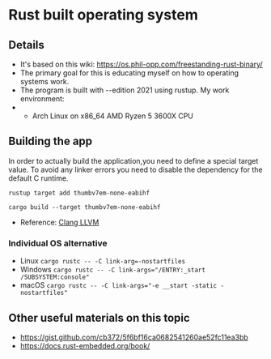 # Rust built operating system

## Details
- It's based on this wiki: https://os.phil-opp.com/freestanding-rust-binary/
- The primary goal for this is educating myself on how to operating systems work.
- The program is built with --edition 2021 using rustup. My work environment:
- - Arch Linux on x86_64 AMD Ryzen 5 3600X CPU

## Building the app
In order to actually build the application,you need to define
a special target value. To avoid any linker errors you need to
disable the dependency for the default C runtime.

`rustup target add thumbv7em-none-eabihf`

`cargo build --target thumbv7em-none-eabihf`

- Reference: [Clang LLVM](https://clang.llvm.org/docs/CrossCompilation.html#target-triple)
### Individual OS alternative
- Linux
`cargo rustc -- -C link-arg=-nostartfiles`
- Windows
`cargo rustc -- -C link-args="/ENTRY:_start /SUBSYSTEM:console"`
- macOS
`cargo rustc -- -C link-args="-e __start -static -nostartfiles"`

## Other useful materials on this topic
- https://gist.github.com/cb372/5f6bf16ca0682541260ae52fc11ea3bb
- https://docs.rust-embedded.org/book/
